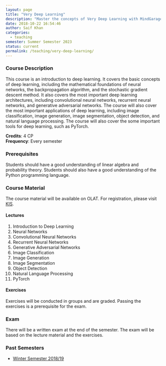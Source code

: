 ```yaml
---
layout: page
title: "Very Deep Learning"
description: "Master the concepts of Very Deep Learning with MindGarage's specialized course at RPTU Kaiserslautern. Enhance your knowledge and skills in Deep Learning, Computer Vision, and Machine Learning."
date: 2018-10-22 16:54:46
author: Saif Khan
categories:
  - teaching
semester: Summer Semester 2023
status: current
permalink: /teaching/very-deep-learning/
---
```


### Course Description

This course is an introduction to deep learning. It covers the basic concepts of deep learning, including the mathematical foundations of neural networks, the backpropagation algorithm, and the stochastic gradient descent method. It also covers the most important deep learning architectures, including convolutional neural networks, recurrent neural networks, and generative adversarial networks. The course will also cover the most important applications of deep learning, including image classification, image generation, image segmentation, object detection, and natural language processing. The course will also cover the some important tools for deep learning, such as PyTorch.

__Credits__: 4 CP <br>
__Frequency__: Every semester

### Prerequisites

Students should have a good understanding of linear algebra and probability theory. Students should also have a good understanding of the Python programming language.

### Course Material

The course material will be available on OLAT. For registration, please visit [KIS](https://office.kis.uni-kl.de/).

#### Lectures

1. Introduction to Deep Learning
2. Neural Networks
3. Convolutional Neural Networks
4. Recurrent Neural Networks
5. Generative Adversarial Networks
6. Image Classification
7. Image Generation
8. Image Segmentation
9. Object Detection
10. Natural Language Processing
11. PyTorch

#### Exercises

Exercises will be conducted in groups and are graded. Passing the exercises is a prerequisite for the exam.

### Exam

There will be a written exam at the end of the semester. The exam will be based on the lecture material and the exercises.

### Past Semesters

- [Winter Semester 2018/19](https://olat.vcrp.de/auth/RepositoryEntry/2169471196)